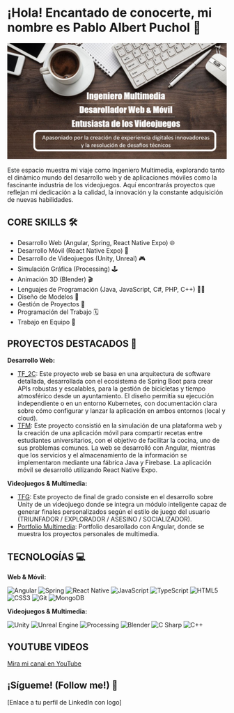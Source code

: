 # ¡Hola! Encantado de conocerte, mi nombre es Pablo Albert Puchol 👋

<p align="center">
  <img src="entrada.png" alt="Ingeniero Multimedia - Desarrollo Web & Videojuegos">
</p>

Este espacio muestra mi viaje como Ingeniero Multimedia, explorando tanto el dinámico mundo del desarrollo web y de aplicaciones móviles como la fascinante industria de los videojuegos. Aquí encontrarás proyectos que reflejan mi dedicación a la calidad, la innovación y la constante adquisición de nuevas habilidades.

## CORE SKILLS 🛠️

- Desarrollo Web (Angular, Spring, React Native Expo) 🌐
- Desarrollo Móvil (React Native Expo) 📱
- Desarrollo de Videojuegos (Unity, Unreal) 🎮
- Simulación Gráfica (Processing) 🕹️
- Animación 3D (Blender) 🎬
- Lenguajes de Programación (Java, JavaScript, C#, PHP, C++) 👨‍💻
- Diseño de Modelos 📐
- Gestión de Proyectos 📂
- Programación del Trabajo 🗓️
- Trabajo en Equipo 🤝

## PROYECTOS DESTACADOS 🌟

**Desarrollo Web:**

- [TF_2C](https://github.com/escorpioap2001/TF_2C): Este proyecto web se basa en una arquitectura de software detallada, desarrollada con el ecosistema de Spring Boot para crear APIs robustas y escalables, para la gestión de bicicletas y tiempo atmosférico desde un ayuntamiento. El diseño permitía su ejecución independiente o en un entorno Kubernetes, con documentación clara sobre cómo configurar y lanzar la aplicación en ambos entornos (local y cloud).
- [TFM](https://github.com/escorpioap2001/TFM): Este proyecto consistió en la simulación de una plataforma web y la creación de una aplicación móvil para compartir recetas entre estudiantes universitarios, con el objetivo de facilitar la cocina, uno de sus problemas comunes. La web se desarrolló con Angular, mientras que los servicios y el almacenamiento de la información se implementaron mediante una fábrica Java y Firebase. La aplicación móvil se desarrolló utilizando React Native Expo. 

**Videojuegos & Multimedia:**

- [TFG](https://github.com/escorpioap2001/TFG): Este proyecto de final de grado consiste en el desarrollo sobre Unity de un videojuego donde se integra un módulo inteligente capaz de generar finales personalizados según el estilo de juego del usuario (TRIUNFADOR / EXPLORADOR / ASESINO / SOCIALIZADOR).
- [Portfolio Multimedia](https://mural.uv.es/palpu/portfolio/inicio.html): Portfolio desarollado con Angular, donde se muestra los proyectos personales de multimedia.

## TECNOLOGÍAS 💻

**Web & Móvil:**

![Angular](https://img.shields.io/badge/Angular-DD0031?style=for-the-badge&logo=angular&logoColor=white)
![Spring](https://img.shields.io/badge/Spring-6DB33F?style=for-the-badge&logo=spring&logoColor=white)
![React Native](https://img.shields.io/badge/React_Native-61DAFB?style=for-the-badge&logo=react&logoColor=white)
![JavaScript](https://img.shields.io/badge/JavaScript-F7DF1E?style=for-the-badge&logo=javascript&logoColor=black)
![TypeScript](https://img.shields.io/badge/TypeScript-007ACC?style=for-the-badge&logo=typescript&logoColor=white)
![HTML5](https://img.shields.io/badge/HTML5-E34F26?style=for-the-badge&logo=html5&logoColor=white)
![CSS3](https://img.shields.io/badge/CSS3-1572B6?style=for-the-badge&logo=css3&logoColor=white)
![Git](https://img.shields.io/badge/Git-F05032?style=for-the-badge&logo=git&logoColor=white)
![MongoDB](https://img.shields.io/badge/MongoDB-47A248?style=for-the-badge&logo=mongodb&logoColor=white)

**Videojuegos & Multimedia:**

![Unity](https://img.shields.io/badge/Unity-222C37?style=for-the-badge&logo=unity&logoColor=white)
![Unreal Engine](https://img.shields.io/badge/Unreal_Engine-313131?style=for-the-badge&logo=unrealengine&logoColor=white)
![Processing](https://img.shields.io/badge/Processing-0081D4?style=for-the-badge&logo=processing&logoColor=white)
![Blender](https://img.shields.io/badge/Blender-F5792A?style=for-the-badge&logo=blender&logoColor=white)
![C Sharp](https://img.shields.io/badge/C%23-239120?style=for-the-badge&logo=c-sharp&logoColor=white)
![C++](https://img.shields.io/badge/C%2B%2B-00599C?style=for-the-badge&logo=c%2B%2B&logoColor=white)

## YOUTUBE VIDEOS

[Mira mi canal en YouTube](https://www.youtube.com/channel/UCUisG6OVmLe8zG7yqHX3OMA)

## ¡Sígueme! (Follow me!) 🚀

[Enlace a tu perfil de LinkedIn con logo]